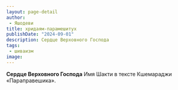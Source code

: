 ```yaml
---
layout: page-detail
author:
 - Яшодеви
title: хридаям-парамешитух
publishDate: "2024-09-01"
description: Сердце Верховного Господа
tags:
 - шиваизм
image: 
---
```


__Сердце Верховного Господа__
Имя Шакти в тексте Кшемараджи «Параправешика».

